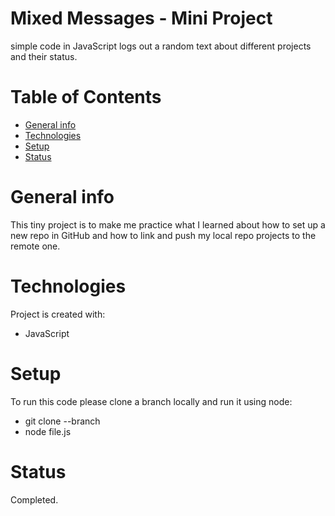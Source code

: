 # Mixed Messages - Mini Project
simple code in JavaScript logs out a random text about different projects and their status.
# Table of Contents
* [General info](#general-info)
* [Technologies](#technologies)
* [Setup](#setup)
* [Status](#status)
# General info
This tiny project is to make me practice what I learned about how to set up a new repo in GitHub and how to link and push my local repo projects to the remote one.
# Technologies
Project is created with:
* JavaScript
# Setup
To run this code please clone a branch locally and run it using node:
* git clone --branch <branchname> <remote-repo-url>
* node file.js
# Status
Completed.